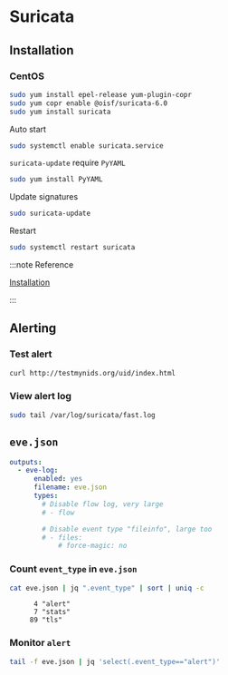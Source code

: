 # Suricata

## Installation

### CentOS

```bash
sudo yum install epel-release yum-plugin-copr
sudo yum copr enable @oisf/suricata-6.0
sudo yum install suricata
```

Auto start

```bash
sudo systemctl enable suricata.service
```

`suricata-update` require `PyYAML`

```bash
sudo yum install PyYAML
```

Update signatures

```bash
sudo suricata-update
```

Restart

```bash
sudo systemctl restart suricata
```

:::note Reference

[Installation](https://suricata.readthedocs.io/en/latest/install.html)

:::

## Alerting

### Test alert

```bash
curl http://testmynids.org/uid/index.html
```

### View alert log

```bash
sudo tail /var/log/suricata/fast.log
```

## `eve.json`

```yaml title="eve.json"
outputs:
  - eve-log:
      enabled: yes
      filename: eve.json
      types:
        # Disable flow log, very large
        # - flow

        # Disable event type "fileinfo", large too
        # - files:
            # force-magic: no
```

### Count `event_type` in `eve.json`

```bash
cat eve.json | jq ".event_type" | sort | uniq -c
```

```
      4 "alert"
      7 "stats"
     89 "tls"
```

### Monitor `alert`

```bash
tail -f eve.json | jq 'select(.event_type=="alert")'
```
